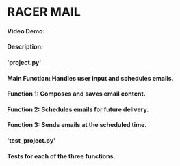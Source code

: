 # RACER MAIL
#### Video Demo:  <URL HERE>
#### Description:

#### 'project.py'
#### Main Function: Handles user input and schedules emails.
#### Function 1: Composes and saves email content.
#### Function 2: Schedules emails for future delivery.
#### Function 3: Sends emails at the scheduled time.

#### 'test_project.py'
#### Tests for each of the three functions.


